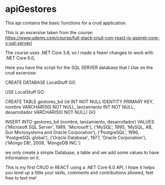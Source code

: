 # apiGestores

This api contains the basic functions for a crud application.

This is an excersise taken from the course: https://www.udemy.com/course/full-stack-crud-con-react-js-aspnet-core-y-sql-server/

The course uses .NET Core 3.8, so I made a fewer changes to work with .NET Core 6.0,

Here you have the script for the SQL SERVER database that I Use on the crud excersise:

CREATE DATABASE LocalStuff
GO

USE LocalStuff
GO

CREATE TABLE gestores_bd (id INT NOT NULL IDENTITY PRIMARY KEY, nombre VARCHAR(50) NOT NULL, lanzamiento INT NOT NULL, desarrollador VARCHAR(50) NOT NULL)
GO

INSERT INTO gestores_bd (nombre, lanzamiento, desarrollador) 
VALUES ('Microsoft SQL Server', 1989, 'Microsoft'),
		('MySQL', 1995, 'MySQL, AB, Sun Microsystems and Oracle Corporation'),
		('PostgreSQL', 1996, 'PostgreSQL global'),
		('Oracle Database', 1977, 'Oracle Corporation'),
		('Mongo DB', 2009, 'MongoDB INC.')

we only create a simple Database, a table and we add some values to have information on it.

This is my first CRUD in REACT using a .NET Core 6.0 API, I hope it helps you level up a little your skills, comments and contributions allowed, feel free to text me! 
